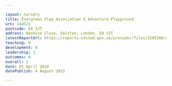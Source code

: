 ```yaml
---

layout: nursery
title: Evergreen Play Association & Adventure Playground
urn: 144572
postcode: E8 3JT
address: Beehive Close, Dalston, London, E8 3JT
latestReportUrl: https://reports.ofsted.gov.uk/provider/files/2505208/urn/144572.pdf
teaching: 0
development: 0
leadership: 1
outcomes: 0
overall: 1
date: 01 April 2018 
datePublish: 4 August 2015

---
```

